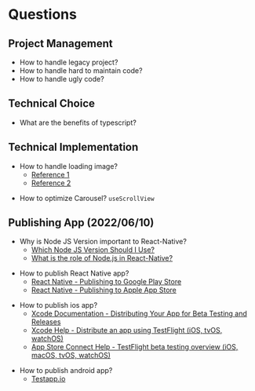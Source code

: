 # Questions

## Project Management

- How to handle legacy project?
- How to handle hard to maintain code?
- How to handle ugly code?

## Technical Choice

- What are the benefits of typescript?

## Technical Implementation

- How to handle loading image?
  - [Reference 1](https://stackoverflow.com/questions/35265751/image-preloading-in-react-native)
  - [Reference 2](https://medium.com/react-native-training/progressive-image-loading-in-react-native-e7a01827feb7)
<!--  -->
- How to optimize Carousel? `useScrollView`

## Publishing App (2022/06/10)

- Why is Node JS Version important to React-Native?
  - [Which Node JS Version Should I Use?](https://tamalweb.com/which-nodejs-version#:~:text=For%20example%2C%20Node%20version%2010,with%20new%20features%20and%20improvements)
  - [What is the role of Node.js in React-Native?](https://stackoverflow.com/questions/55206889/what-is-the-role-of-node-js-in-react-native)
<!--  -->
- How to publish React Native app?
  - [React Native - Publishing to Google Play Store](https://reactnative.dev/docs/signed-apk-android)
  - [React Native - Publishing to Apple App Store](https://reactnative.dev/docs/publishing-to-app-store)
<!--  -->
- How to publish ios app?
  - [Xcode Documentation - Distributing Your App for Beta Testing and Releases](https://developer.apple.com/documentation/xcode/distributing-your-app-for-beta-testing-and-releases)
  - [Xcode Help - Distribute an app using TestFlight (iOS, tvOS, watchOS)](https://help.apple.com/xcode/mac/current/#/dev2539d985f)
  - [App Store Connect Help - TestFlight beta testing overview (iOS, macOS, tvOS, watchOS)](https://help.apple.com/app-store-connect/#/devdc42b26b8)
<!--  -->
- How to publish android  app?
  - [Testapp.io](https://testapp.io/)